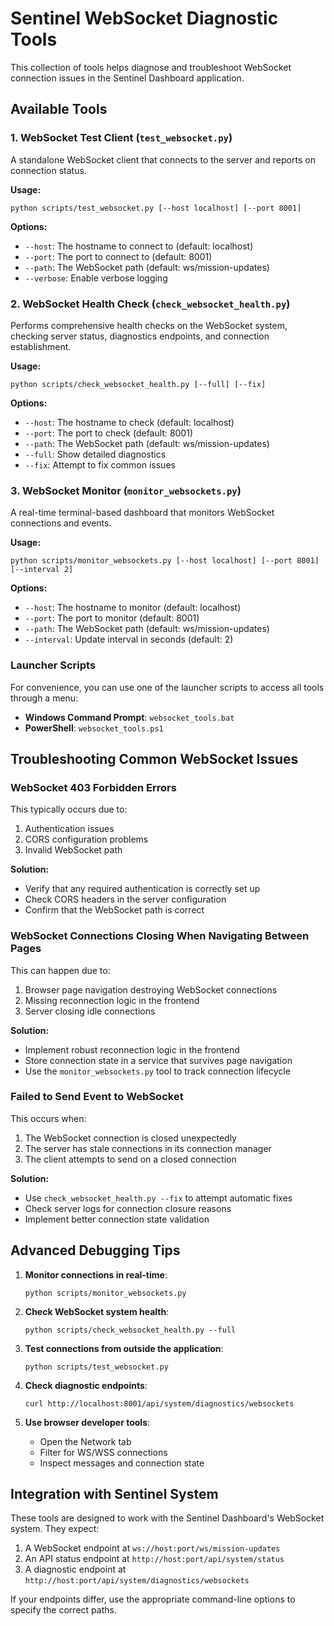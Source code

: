 # Sentinel WebSocket Diagnostic Tools

This collection of tools helps diagnose and troubleshoot WebSocket connection issues in the Sentinel Dashboard application.

## Available Tools

### 1. WebSocket Test Client (`test_websocket.py`)

A standalone WebSocket client that connects to the server and reports on connection status.

**Usage:**
```
python scripts/test_websocket.py [--host localhost] [--port 8001]
```

**Options:**
- `--host`: The hostname to connect to (default: localhost)
- `--port`: The port to connect to (default: 8001)
- `--path`: The WebSocket path (default: ws/mission-updates)
- `--verbose`: Enable verbose logging

### 2. WebSocket Health Check (`check_websocket_health.py`)

Performs comprehensive health checks on the WebSocket system, checking server status, diagnostics endpoints, and connection establishment.

**Usage:**
```
python scripts/check_websocket_health.py [--full] [--fix]
```

**Options:**
- `--host`: The hostname to check (default: localhost)
- `--port`: The port to check (default: 8001)
- `--path`: The WebSocket path (default: ws/mission-updates)
- `--full`: Show detailed diagnostics
- `--fix`: Attempt to fix common issues

### 3. WebSocket Monitor (`monitor_websockets.py`)

A real-time terminal-based dashboard that monitors WebSocket connections and events.

**Usage:**
```
python scripts/monitor_websockets.py [--host localhost] [--port 8001] [--interval 2]
```

**Options:**
- `--host`: The hostname to monitor (default: localhost)
- `--port`: The port to monitor (default: 8001)
- `--path`: The WebSocket path (default: ws/mission-updates)
- `--interval`: Update interval in seconds (default: 2)

### Launcher Scripts

For convenience, you can use one of the launcher scripts to access all tools through a menu:

- **Windows Command Prompt**: `websocket_tools.bat`
- **PowerShell**: `websocket_tools.ps1`

## Troubleshooting Common WebSocket Issues

### WebSocket 403 Forbidden Errors

This typically occurs due to:
1. Authentication issues
2. CORS configuration problems
3. Invalid WebSocket path

**Solution:**
- Verify that any required authentication is correctly set up
- Check CORS headers in the server configuration
- Confirm that the WebSocket path is correct

### WebSocket Connections Closing When Navigating Between Pages

This can happen due to:
1. Browser page navigation destroying WebSocket connections
2. Missing reconnection logic in the frontend
3. Server closing idle connections

**Solution:**
- Implement robust reconnection logic in the frontend
- Store connection state in a service that survives page navigation
- Use the `monitor_websockets.py` tool to track connection lifecycle

### Failed to Send Event to WebSocket

This occurs when:
1. The WebSocket connection is closed unexpectedly
2. The server has stale connections in its connection manager
3. The client attempts to send on a closed connection

**Solution:**
- Use `check_websocket_health.py --fix` to attempt automatic fixes
- Check server logs for connection closure reasons
- Implement better connection state validation

## Advanced Debugging Tips

1. **Monitor connections in real-time**:
   ```
   python scripts/monitor_websockets.py
   ```

2. **Check WebSocket system health**:
   ```
   python scripts/check_websocket_health.py --full
   ```

3. **Test connections from outside the application**:
   ```
   python scripts/test_websocket.py
   ```

4. **Check diagnostic endpoints**:
   ```
   curl http://localhost:8001/api/system/diagnostics/websockets
   ```

5. **Use browser developer tools**:
   - Open the Network tab
   - Filter for WS/WSS connections
   - Inspect messages and connection state

## Integration with Sentinel System

These tools are designed to work with the Sentinel Dashboard's WebSocket system. They expect:

1. A WebSocket endpoint at `ws://host:port/ws/mission-updates`
2. An API status endpoint at `http://host:port/api/system/status`
3. A diagnostic endpoint at `http://host:port/api/system/diagnostics/websockets`

If your endpoints differ, use the appropriate command-line options to specify the correct paths.
